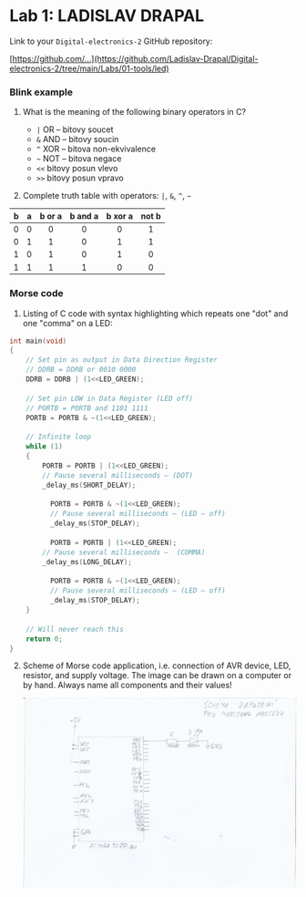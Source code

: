 # Lab 1: LADISLAV DRAPAL

Link to your `Digital-electronics-2` GitHub repository:

   [https://github.com/...](https://github.com/Ladislav-Drapal/Digital-electronics-2/tree/main/Labs/01-tools/led)


### Blink example

1. What is the meaning of the following binary operators in C?
   * `|`   OR  – bitovy soucet
   * `&`   AND – bitovy soucin
   * `^`   XOR – bitova non-ekvivalence
   * `~`   NOT – bitova negace
   * `<<`  bitovy posun vlevo
   * `>>`  bitovy posun vpravo

2. Complete truth table with operators: `|`, `&`, `^`, `~`

| **b** | **a** |**b or a** | **b and a** | **b xor a** | **not b** |
| :-: | :-: | :-: | :-: | :-: | :-: |
| 0 | 0 | 0 | 0 | 0 | 1 |
| 0 | 1 | 1 | 0 | 1 | 1 |
| 1 | 0 | 1 | 0 | 1 | 0 |
| 1 | 1 | 1 | 1 | 0 | 0 |


### Morse code

1. Listing of C code with syntax highlighting which repeats one "dot" and one "comma" on a LED:

```c
int main(void)
{
    // Set pin as output in Data Direction Register
    // DDRB = DDRB or 0010 0000
    DDRB = DDRB | (1<<LED_GREEN);

    // Set pin LOW in Data Register (LED off)
    // PORTB = PORTB and 1101 1111
    PORTB = PORTB & ~(1<<LED_GREEN);

    // Infinite loop
    while (1)
    {
        PORTB = PORTB | (1<<LED_GREEN);
        // Pause several milliseconds – (DOT)
        _delay_ms(SHORT_DELAY);
		
		  PORTB = PORTB & ~(1<<LED_GREEN);
		  // Pause several milliseconds – (LED – off)
		  _delay_ms(STOP_DELAY);
		
		  PORTB = PORTB | (1<<LED_GREEN);
        // Pause several milliseconds –  (COMMA)
        _delay_ms(LONG_DELAY);
		
		  PORTB = PORTB & ~(1<<LED_GREEN);
		  // Pause several milliseconds – (LED – off)
		  _delay_ms(STOP_DELAY);
    }

    // Will never reach this
    return 0;
}
```


2. Scheme of Morse code application, i.e. connection of AVR device, LED, resistor, and supply voltage. The image can be drawn on a computer or by hand. Always name all components and their values!

   ![Morse](images/schema2.jpg)
